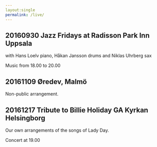 ```yaml
---
layout:single
permalink: /live/
---
```


## 20160930 Jazz Fridays at Radisson Park Inn Uppsala 

with Hans Loelv piano, Håkan Jansson drums and Niklas Uhrberg sax

Music from 18.00 to 20.00


## 20161109 Øredev, Malmö
Non-public arrangement.

## 20161217 Tribute to Billie Holiday GA Kyrkan Helsingborg

Our own arrangements of the songs of Lady Day.

Concert at 19.00
